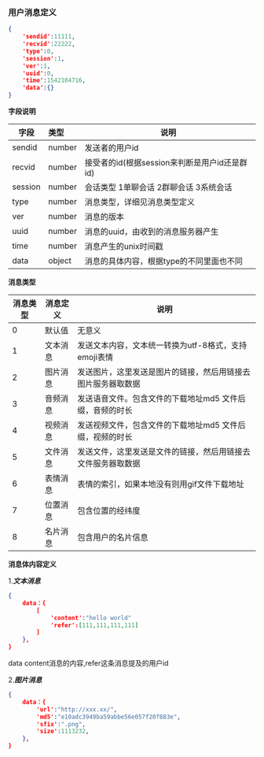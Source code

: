 ### 用户消息定义

```json
{
    'sendid':11111,
    'recvid':22222,
    'type':0,
    'session':1,
    'ver':1,
    'uuid':0,
    'time':1542104716,
    'data':{}
}
```

**字段说明**

| 字段    | 类型   | 说明                                          |
| ------- | :----- | --------------------------------------------- |
| sendid  | number | 发送者的用户id                                |
| recvid  | number | 接受者的id(根据session来判断是用户id还是群id) |
| session | number | 会话类型 1单聊会话 2群聊会话 3系统会话        |
| type    | number | 消息类型，详细见消息类型定义                  |
| ver     | number | 消息的版本                                    |
| uuid    | number | 消息的uuid，由收到的消息服务器产生            |
| time    | number | 消息产生的unix时间戳                          |
| data    | object | 消息的具体内容，根据type的不同里面也不同      |

**消息类型**

| 消息类型 | 消息定义 | 说明                                                         |
| -------- | -------- | ------------------------------------------------------------ |
| 0        | 默认值   | 无意义                                                       |
| 1        | 文本消息 | 发送文本内容，文本统一转换为utf-8格式，支持emoji表情         |
| 2        | 图片消息 | 发送图片，这里发送是图片的链接，然后用链接去图片服务器取数据 |
| 3        | 音频消息 | 发送语音文件。包含文件的下载地址md5 文件后缀，音频的时长     |
| 4        | 视频消息 | 发送视频文件，包含文件的下载地址md5 文件后缀，视频的时长     |
| 5        | 文件消息 | 发送文件，这里发送是文件的链接，然后用链接去文件服务器取数据 |
| 6        | 表情消息 | 表情的索引，如果本地没有则用gif文件下载地址                  |
| 7        | 位置消息 | 包含位置的经纬度                                             |
| 8        | 名片消息 | 包含用户的名片信息                                           |



**消息体内容定义**

1.***文本消息***

```json
{
    data：{
        [
            'content':"hello world"
    		'refer':[111,111,111,111]
        ]
    },
}
```

data content消息的内容,refer这条消息提及的用户id

2.***图片消息***

```json
{
    data：{
        'url':"http://xxx.xx/",
    	'md5':"e10adc3949ba59abbe56e057f20f883e",
    	'sfix':".png",
    	'size':1113232,
    },
}
```


